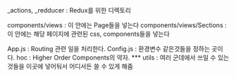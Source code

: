 _actions, _redducer : Redux를 위한 디렉토리

components/views : 이 안에는 Page들을 넣는다
components/views/Sections : 이 안에는 해당 페이지에 관련된 css, components들을 넣는다


App.js : Routing 관련 일을 처리한다.
Config.js : 환경변수 같은것들을 정하는 곳이다.
hoc : Higher Order Components의 약자. ***
utils : 여러 군데에서 쓰일 수 있는 것들을 이곳에 넣어둬서 어디서든 쓸 수 있게 해줌
